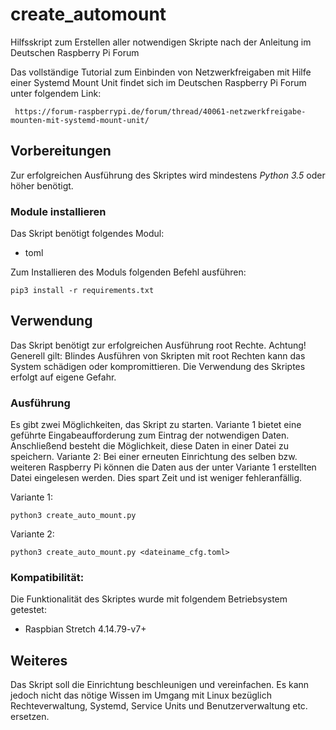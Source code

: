 # create_automount
Hilfsskript zum Erstellen aller notwendigen Skripte nach der Anleitung im Deutschen Raspberry Pi Forum

Das vollständige Tutorial zum Einbinden von Netzwerkfreigaben mit Hilfe einer Systemd Mount Unit findet sich im 
Deutschen Raspberry Pi Forum unter folgendem Link:
     
     https://forum-raspberrypi.de/forum/thread/40061-netzwerkfreigabe-mounten-mit-systemd-mount-unit/

## Vorbereitungen
Zur erfolgreichen Ausführung des Skriptes wird mindestens _Python 3.5_ oder höher benötigt.

### Module installieren
Das Skript benötigt folgendes Modul:
* toml

Zum Installieren des Moduls folgenden Befehl ausführen:

    pip3 install -r requirements.txt
    
## Verwendung
Das Skript benötigt zur erfolgreichen Ausführung root Rechte.
Achtung! Generell gilt: Blindes Ausführen von Skripten mit root Rechten kann das System schädigen oder kompromittieren.
Die Verwendung des Skriptes erfolgt auf eigene Gefahr.

### Ausführung
Es gibt zwei Möglichkeiten, das Skript zu starten.
Variante 1 bietet eine geführte Eingabeaufforderung zum Eintrag der notwendigen Daten. Anschließend besteht die Möglichkeit, diese Daten in einer Datei zu speichern. 
Variante 2: Bei einer erneuten Einrichtung des selben bzw. weiteren Raspberry Pi können die Daten aus der unter Variante 1 erstellten Datei eingelesen werden. Dies spart Zeit und ist weniger fehleranfällig. 

Variante 1:  

    python3 create_auto_mount.py
    
Variante 2:

    python3 create_auto_mount.py <dateiname_cfg.toml>

### Kompatibilität:
Die Funktionalität des Skriptes wurde mit folgendem Betriebsystem getestet:
* Raspbian Stretch 4.14.79-v7+

## Weiteres
Das Skript soll die Einrichtung beschleunigen und vereinfachen. Es kann jedoch nicht das nötige Wissen im Umgang mit Linux bezüglich Rechteverwaltung, Systemd, Service Units und Benutzerverwaltung etc. ersetzen.
